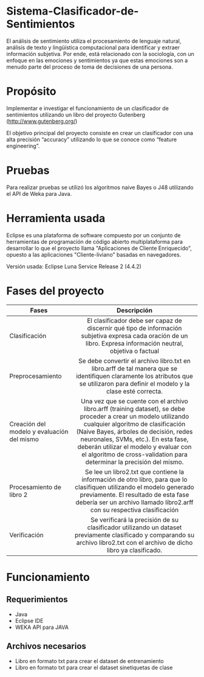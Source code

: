 # Sistema-Clasificador-de-Sentimientos
El análisis de sentimiento utiliza el procesamiento de lenguaje natural, análisis de texto y lingüística computacional para identificar y extraer información subjetiva. Por ende, está relacionado con la sociología, con un enfoque en las emociones y sentimientos ya que estas emociones son a menudo parte del proceso de toma de decisiones de una persona.

# Propósito
Implementar e investigar el funcionamiento de un clasificador de sentimientos utilizando un libro del proyecto Gutenberg (http://www.gutenberg.org/)

El objetivo principal del proyecto consiste en crear un clasificador con una alta precisión “accuracy” utilizando lo que se conoce como “feature engineering”.

# Pruebas
Para realizar pruebas se utilizó los algoritmos naive Bayes o J48 utilizando el API de Weka para Java.

# Herramienta usada
 Eclipse es una plataforma de software compuesto por un conjunto de herramientas de programación de código abierto multiplataforma para desarrollar lo que el proyecto llama "Aplicaciones de Cliente Enriquecido", opuesto a las aplicaciones "Cliente-liviano" basadas en navegadores.
 
 Versión usada: Eclipse Luna Service Release 2 (4.4.2)
 
# Fases del proyecto

| Fases       | Descripción          |
| ------------- |:-------------:| 
| Clasificación      | El clasificador debe ser capaz de discernir qué tipo de información subjetiva expresa cada oración de un libro. Expresa información neutral, objetiva o factual| 
| Preprocesamiento     | Se debe convertir el archivo libro.txt en libro.arff de tal manera que se identifiquen claramente los atributos que se utilizaron para definir el modelo y la clase esté correcta.     |   
| Creación del modelo y evaluación del mismo | Una vez que se cuente con el archivo libro.arff (training dataset), se debe proceder a crear un modelo utilizando cualquier algoritmo de clasificación (Naive Bayes, árboles de decisión, redes neuronales, SVMs, etc.). En esta fase, deberán utilizar el modelo y evaluar con el algoritmo de cross-validation para determinar la precisión del mismo.      |
|Procesamiento de libro 2|Se lee un libro2.txt que contiene la información de otro libro, para que lo clasifiquen utilizando el modelo generado previamente. El resultado de esta fase debería ser un archivo llamado libro2.arff con su respectiva clasificación|
|Verificación|Se verificará la precisión de su clasificador utilizando un dataset previamente clasificado y comparando su archivo libro2.txt con el archivo de dicho libro ya clasificado.|

# Funcionamiento
## Requerimientos
* Java
* Eclipse IDE
* WEKA API para JAVA

## Archivos necesarios
* Libro en formato txt para crear el dataset de entrenamiento
* Libro en formato txt para crear el dataset sinetiquetas de clase
